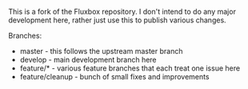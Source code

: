 This is a fork of the Fluxbox repository. I don't intend to do any major
development here, rather just use this to publish various changes.

Branches:

 - master - this follows the upstream master branch
 - develop - main development branch here
 - feature/* - various feature branches that each treat one issue here
 - feature/cleanup - bunch of small fixes and improvements

